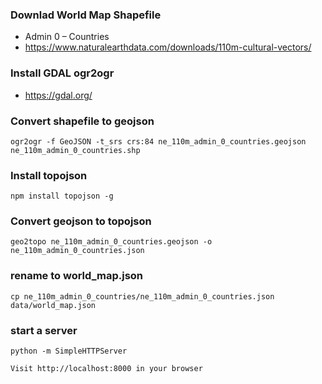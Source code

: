 ### Downlad World Map Shapefile
- Admin 0 – Countries
- https://www.naturalearthdata.com/downloads/110m-cultural-vectors/

### Install GDAL ogr2ogr
- https://gdal.org/

### Convert shapefile to geojson

    ogr2ogr -f GeoJSON -t_srs crs:84 ne_110m_admin_0_countries.geojson ne_110m_admin_0_countries.shp

### Install topojson

    npm install topojson -g

### Convert geojson to topojson

    geo2topo ne_110m_admin_0_countries.geojson -o ne_110m_admin_0_countries.json

### rename to world_map.json

    cp ne_110m_admin_0_countries/ne_110m_admin_0_countries.json data/world_map.json

### start a server

    python -m SimpleHTTPServer

    Visit http://localhost:8000 in your browser
